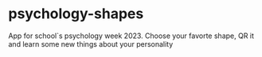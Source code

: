 # psychology-shapes
App for school`s psychology week 2023. Choose your favorte shape, QR it and learn some new things about your personality
